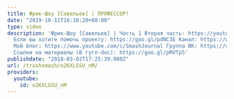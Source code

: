 ```yaml
---
title: Фрик-Шоу [Савельев] | ПРОФЕССОР!
date: "2019-10-11T16:10:20+08:00"
type: video
description: 'Фрик-Шоу [Савельев] | Часть 1 Вторая часть: https://youtu.be/tXutCBdnOSY
  Если вы хотите помочь проекту: https://goo.gl/pdNC3E Канал: https://www.youtube.com/user/TrashRecord
  Мой блог: https://www.youtube.com/c/SmashJournal Группа ВК: https://vk.com/trashsmash
  Ссылки на материалы (В гугл-doc): https://goo.gl/pMVTp5'
publishdate: "2018-03-02T17:25:39.000Z"
url: /trashsmash/o2KXLGSU_nM/
providers:
  youtube:
    id: o2KXLGSU_nM
---
```

